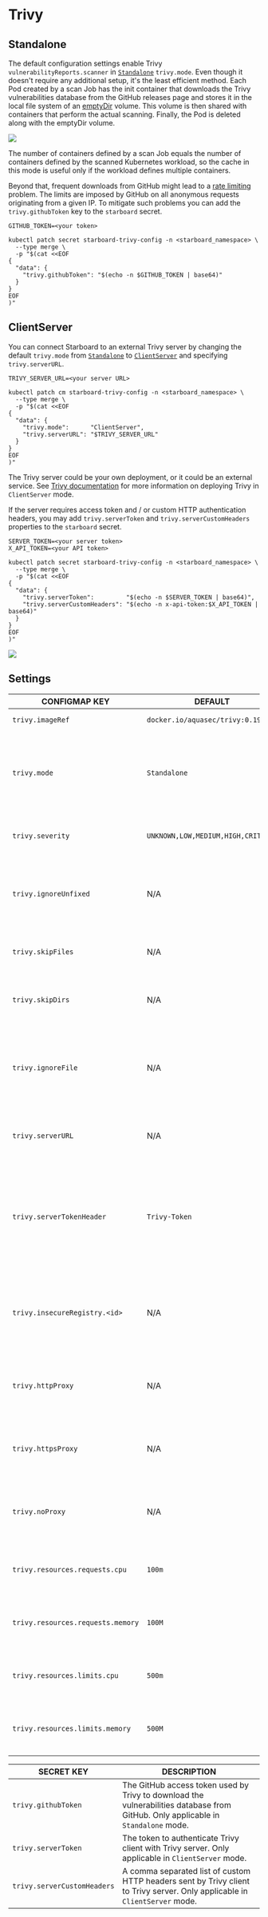 # Trivy

## Standalone

The default configuration settings enable Trivy `vulnerabilityReports.scanner` in [`Standalone`][trivy-standalone]
`trivy.mode`. Even though it doesn't require any additional setup, it's the least efficient method. Each Pod created
by a scan Job has the init container that downloads the Trivy vulnerabilities database from the GitHub releases page
and stores it in the local file system of an [emptyDir][emptyDir-volume] volume. This volume is then shared with
containers that perform the actual scanning. Finally, the Pod is deleted along with the emptyDir volume.

![](./../../images/design/trivy-standalone.png)

The number of containers defined by a scan Job equals the number of containers defined by the scanned Kubernetes
workload, so the cache in this mode is useful only if the workload defines multiple containers.

Beyond that, frequent downloads from GitHub might lead to a [rate limiting][gh-rate-limiting] problem. The limits are
imposed by GitHub on all anonymous requests originating from a given IP. To mitigate such problems you can add the
`trivy.githubToken` key to the `starboard` secret.

```
GITHUB_TOKEN=<your token>

kubectl patch secret starboard-trivy-config -n <starboard_namespace> \
  --type merge \
  -p "$(cat <<EOF
{
  "data": {
    "trivy.githubToken": "$(echo -n $GITHUB_TOKEN | base64)"
  }
}
EOF
)"
```

## ClientServer

You can connect Starboard to an external Trivy server by changing the default `trivy.mode` from
[`Standalone`][trivy-standalone] to [`ClientServer`][trivy-clientserver] and specifying `trivy.serverURL`.

```
TRIVY_SERVER_URL=<your server URL>

kubectl patch cm starboard-trivy-config -n <starboard_namespace> \
  --type merge \
  -p "$(cat <<EOF
{
  "data": {
    "trivy.mode":      "ClientServer",
    "trivy.serverURL": "$TRIVY_SERVER_URL"
  }
}
EOF
)"
```

The Trivy server could be your own deployment, or it could be an external service. See [Trivy documentation][trivy-clientserver]
for more information on deploying Trivy in `ClientServer` mode.

If the server requires access token and / or custom HTTP authentication headers, you may add `trivy.serverToken`
and `trivy.serverCustomHeaders` properties to the `starboard` secret.

```
SERVER_TOKEN=<your server token>
X_API_TOKEN=<your API token>

kubectl patch secret starboard-trivy-config -n <starboard_namespace> \
  --type merge \
  -p "$(cat <<EOF
{
  "data": {
    "trivy.serverToken":         "$(echo -n $SERVER_TOKEN | base64)",
    "trivy.serverCustomHeaders": "$(echo -n x-api-token:$X_API_TOKEN | base64)"
  }
}
EOF
)"
```

![](./../../images/design/trivy-clientserver.png)

## Settings

| CONFIGMAP KEY                     | DEFAULT                            | DESCRIPTION |
| --------------------------------- | ---------------------------------- | ----------- |
| `trivy.imageRef`                  | `docker.io/aquasec/trivy:0.19.2`   | Trivy image reference |
| `trivy.mode`                      | `Standalone`                       | Trivy client mode. Either `Standalone` or `ClientServer`. Depending on the active mode other settings might be applicable or required. |
| `trivy.severity`                  | `UNKNOWN,LOW,MEDIUM,HIGH,CRITICAL` | A comma separated list of severity levels reported by Trivy |
| `trivy.ignoreUnfixed`             | N/A                                | Whether to show only fixed vulnerabilities in vulnerabilities reported by Trivy. Set to `"true"` to enable it. |
| `trivy.skipFiles`                 | N/A                                | A comma separated list of file paths for Trivy to skip traversal. |
| `trivy.skipDirs`                  | N/A                                | A comma separated list of directories for Trivy to skip traversal. |
| `trivy.ignoreFile`                | N/A                                | It specifies the `.trivyignore` file which contains a list of vulnerability IDs to be ignored from vulnerabilities reported by Trivy. |
| `trivy.serverURL`                 | N/A                                | The endpoint URL of the Trivy server. Required in `ClientServer` mode. |
| `trivy.serverTokenHeader`         | `Trivy-Token`                      | The name of the HTTP header to send the authentication token to Trivy server. Only application in `ClientServer` mode when `trivy.serverToken` is specified. |
| `trivy.insecureRegistry.<id>`     | N/A                                | The registry to which insecure connections are allowed. There can be multiple registries with different registry `<id>`. |
| `trivy.httpProxy`                 | N/A                                | The HTTP proxy used by Trivy to download the vulnerabilities database from GitHub. |
| `trivy.httpsProxy`                | N/A                                | The HTTPS proxy used by Trivy to download the vulnerabilities database from GitHub. |
| `trivy.noProxy`                   | N/A                                | A comma separated list of IPs and domain names that are not subject to proxy settings. |
| `trivy.resources.requests.cpu`    | `100m`                             | The minimum amount of CPU required to run Trivy scanner pod. |
| `trivy.resources.requests.memory` | `100M`                             | The minimum amount of memory required to run Trivy scanner pod. |
| `trivy.resources.limits.cpu`      | `500m`                             | The maximum amount of CPU allowed to run Trivy scanner pod. |
| `trivy.resources.limits.memory`   | `500M`                             | The maximum amount of memory allowed to run Trivy scanner pod. |

| SECRET KEY                  | DESCRIPTION |
| --------------------------- | ----------- |
| `trivy.githubToken`         | The GitHub access token used by Trivy to download the vulnerabilities database from GitHub. Only applicable in `Standalone` mode. |
| `trivy.serverToken`         | The token to authenticate Trivy client with Trivy server. Only applicable in `ClientServer` mode. |
| `trivy.serverCustomHeaders` | A comma separated list of custom HTTP headers sent by Trivy client to Trivy server. Only applicable in `ClientServer` mode. |

[trivy-standalone]: https://aquasecurity.github.io/trivy/latest/modes/standalone/
[emptyDir-volume]: https://kubernetes.io/docs/concepts/storage/volumes/#emptydir
[gh-rate-limiting]: https://docs.github.com/en/free-pro-team@latest/rest/overview/resources-in-the-rest-api#rate-limiting
[trivy-clientserver]: https://aquasecurity.github.io/trivy/latest/modes/client-server/
